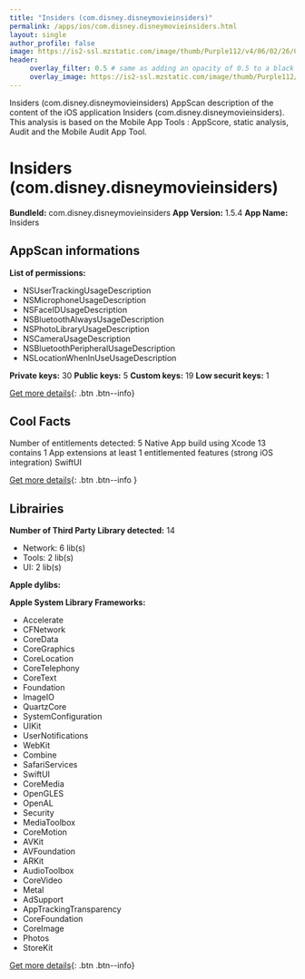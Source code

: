 ```yaml
---
title: "Insiders (com.disney.disneymovieinsiders)"
permalink: /apps/ios/com.disney.disneymovieinsiders.html
layout: single
author_profile: false
image: https://is2-ssl.mzstatic.com/image/thumb/Purple112/v4/06/02/26/060226c7-7e5e-3c71-b061-4bafbfb9c13b/AppIcon-1x_U007emarketing-0-5-0-85-220.png/512x512bb.jpg
header: 
     overlay_filter: 0.5 # same as adding an opacity of 0.5 to a black background
     overlay_image: https://is2-ssl.mzstatic.com/image/thumb/Purple112/v4/06/02/26/060226c7-7e5e-3c71-b061-4bafbfb9c13b/AppIcon-1x_U007emarketing-0-5-0-85-220.png/512x512bb.jpg
---
```

Insiders (com.disney.disneymovieinsiders) AppScan description of the content of the iOS application Insiders (com.disney.disneymovieinsiders). This analysis is based on the Mobile App Tools : AppScore, static analysis, Audit and the Mobile Audit App Tool.

# Insiders (com.disney.disneymovieinsiders)

**BundleId:** com.disney.disneymovieinsiders
**App Version:** 1.5.4
**App Name:** Insiders


## AppScan informations 

**List of permissions:** 
- NSUserTrackingUsageDescription
- NSMicrophoneUsageDescription
- NSFaceIDUsageDescription
- NSBluetoothAlwaysUsageDescription
- NSPhotoLibraryUsageDescription
- NSCameraUsageDescription
- NSBluetoothPeripheralUsageDescription
- NSLocationWhenInUseUsageDescription
  
  
**Private keys:** 30
**Public keys:** 5
**Custom keys:** 19
**Low securit keys:** 1
  
[Get more details](/pricing.html){: .btn .btn--info}

## Cool Facts

Number of entitlements detected: 5
Native App
build using Xcode 13
contains 1 App extensions
at least 1 entitlemented features (strong iOS integration)
SwiftUI
  
[Get more details](/pricing.html){: .btn .btn--info }

## Librairies 
**Number of Third Party Library detected:** 14
- Network: 6 lib(s)
- Tools: 2 lib(s)
- UI: 2 lib(s)


**Apple dylibs:**


**Apple System Library Frameworks:**
- Accelerate
- CFNetwork
- CoreData
- CoreGraphics
- CoreLocation
- CoreTelephony
- CoreText
- Foundation
- ImageIO
- QuartzCore
- SystemConfiguration
- UIKit
- UserNotifications
- WebKit
- Combine
- SafariServices
- SwiftUI
- CoreMedia
- OpenGLES
- OpenAL
- Security
- MediaToolbox
- CoreMotion
- AVKit
- AVFoundation
- ARKit
- AudioToolbox
- CoreVideo
- Metal
- AdSupport
- AppTrackingTransparency
- CoreFoundation
- CoreImage
- Photos
- StoreKit


  
[Get more details](/pricing.html){: .btn .btn--info}


